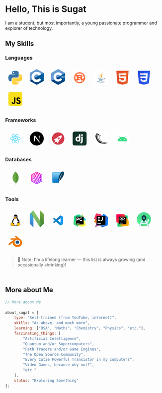 # Hello, This is <b>Sugat</b>

I am a student, but most importantly, a young passionate programmer and explorer of technology.

## My Skills

### Languages
<p>
  <img src="./img/python.png" style="width:45px; margin:10px;" alt="Python"/>
  <img src="./img/c.png" style="width:45px; margin:10px;" alt="C"/>
  <img src="./img/cpp.png" style="width:45px; margin:10px;" alt="C++"/>
  <img src="./img/rust.png" style="width:45px; margin:10px;" alt="Rust"/>
  <img src="./img/java.svg" style="width:45px; margin:10px;" alt="Java"/>
  <img src="./img/html5.svg" style="width:45px; margin:10px;" alt="HTML5"/>
  <img src="./img/css3.svg" style="width:45px; margin:10px;" alt="CSS3"/>
  <img src="./img/javascript.svg" style="width:45px; margin:10px;" alt="JavaScript"/>
</p>

### Frameworks
<p>
  <img src="./img/react.svg" style="width:45px; margin:10px;" alt="React"/>
  <img src="./img/nextjs.png" style="width:45px; margin:10px;" alt="Next.js"/>
  <img src="./img/rocketrs.png" style="width:45px; margin:10px;" alt="rocket.rs"/>
  <img src="./img/django.svg" style="width:45px; margin:10px;" alt="Django"/>
  <img src="./img/flask.png" style="width:45px; margin:10px;" alt="Flask"/>
  <img src="./img/android.svg" style="width:45px; margin:10px;" alt="Android"/>
</p>

### Databases
<p>
  <img src="./img/mongodb.png" style="width:45px; margin:10px;" alt="MongoDB"/>
  <img src="./img/surrealdb.png" style="width:45px; margin:10px;" alt="SurrealDB"/>
  <img src="./img/sqlite.png" style="width:45px; margin:10px;" alt="SQLite"/>
</p>

### Tools
<p>
  <img src="./img/linux.png" style="width:45px; margin:10px;" alt="Linux"/>
  <img src="./img/nvim.svg" style="width:45px; margin:10px;" alt="Neovim"/>
  <img src="./img/vscode.svg" style="width:45px; margin:10px;" alt="VS Code"/>
  <img src="./img/pycharm.png" style="width:45px; margin:10px;" alt="PyCharm"/>
  <img src="./img/Intellij-Idea.svg" style="width:45px; margin:10px;" alt="IntelliJ IDEA"/>
  <img src="./img/rustrover.png" style="width:45px; margin:10px;" alt="RustRover"/>
  <img src="./img/as.png" style="width:45px; margin:10px;" alt="Android Studio"/>
  <img src="./img/blender.png" style="width:45px; margin:10px;" alt="Blender"/>
</p>

> 🧠 Note: I'm a lifelong learner — this list is always growing (and occasionally shrinking)!

<br/>

## More about Me
```javascript
// More about Me

about_sugat = {
    type: "Self-trained (from YouTube, internet)",
    skills: "As above, and much more",
    learning: ["DSA", "Maths", "Chemistry", "Physics", "etc."],
    fascinating_things: [
        "Artificial Intelligence",
        "Quantum and/or Supercomputers",
        "Path Tracers and/or Game Engines",
        "The Open Source Community",
        "Every Cutie Powerful Transistor in my computers",
        "Video Games, because why not?",
        "etc."
    ],
    status: "Exploring Something"
};